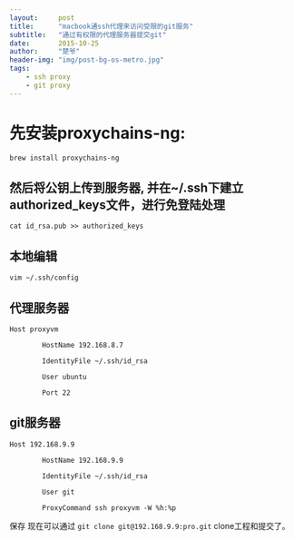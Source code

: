 ```yaml
---
layout:     post
title:      "macbook通ssh代理来访问受限的git服务"
subtitle:   "通过有权限的代理服务器提交git"
date:       2015-10-25
author:     "楚爷"
header-img: "img/post-bg-os-metro.jpg"
tags:
    - ssh proxy
    - git proxy
---
```



先安装proxychains-ng:
====================

`brew install proxychains-ng`

然后将公钥上传到服务器, 并在~/.ssh下建立authorized_keys文件，进行免登陆处理
--------------------------------------------------------------------

`cat id_rsa.pub >> authorized_keys`

本地编辑
-------

`vim ~/.ssh/config`

代理服务器
---------

```
Host proxyvm

        HostName 192.168.8.7

        IdentityFile ~/.ssh/id_rsa

        User ubuntu

        Port 22
```

git服务器
---------

```
Host 192.168.9.9

        HostName 192.168.9.9

        IdentityFile ~/.ssh/id_rsa

        User git

        ProxyCommand ssh proxyvm -W %h:%p
```

保存
现在可以通过
`git clone git@192.168.9.9:pro.git`
clone工程和提交了。

